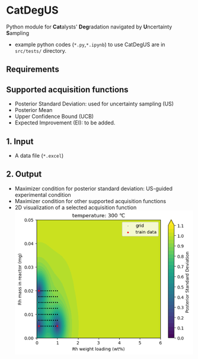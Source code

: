 # CatDegUS
Python module for **Cat**alysts' **Deg**radation navigated by **U**ncertainty **S**ampling
* example python codes (`*.py`,`*.ipynb`) to use CatDegUS are in `src/tests/` directory.

## Requirements

## Supported acquisition functions
* Posterior Standard Deviation: used for uncertainty sampling (US)
* Posterior Mean
* Upper Confidence Bound (UCB)
* Expected Improvement (EI): to be added.

## 1. Input
* A data file (`*.excel`)

## 2. Output
* Maximizer condition for posterior standard deviation: US-guided experimental condition
* Maximizer condition for other supported acquisition functions
* 2D visualization of a selected acquisition function
  <div align="center">
    <img src="img.png" alt="img">
  </div>